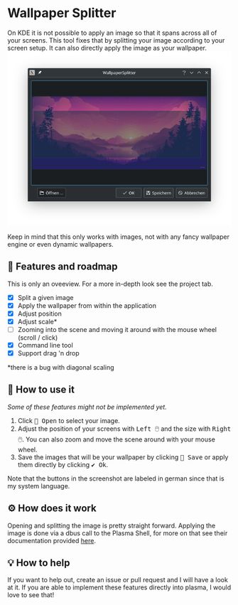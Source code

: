 # Wallpaper Splitter

On KDE it is not possible to apply an image so that it spans across all of your screens.
This tool fixes that by splitting your image according to your screen setup.
It can also directly apply the image as your wallpaper.
![img.png](docs/img.png)

Keep in mind that this only works with images, not with any fancy wallpaper engine or even dynamic wallpapers.


## 🚀 Features and roadmap

This is only an oveeview. For a more in-depth look see the project tab. 
- [x] Split a given image
- [x] Apply the wallpaper from within the application
- [x] Adjust position
- [x] Adjust scale*
- [ ] Zooming into the scene and moving it around with the mouse wheel (scroll / click)
- [x] Command line tool
- [x] Support drag 'n drop

*there is a bug with diagonal scaling

## 💭 How to use it

_Some of these features might not be implemented yet._

1. Click <kbd>📂 Open</kbd> to select your image.
2. Adjust the position of your screens with <kbd>Left 🖱️</kbd> and the size with <kbd>Right 🖱️</kbd>.
   You can also zoom and move the scene around with your mouse wheel.
3. Save the images that will be your wallpaper by clicking <kbd>💾 Save</kbd> or
   apply them directly by clicking <kbd>✔️ Ok</kbd>.

Note that the buttons in the screenshot are labeled in german since that is my system language.


## ⚙️ How does it work

Opening and splitting the image is pretty straight forward.
Applying the image is done via a dbus call to the Plasma Shell,
for more on that see their documentation provided [here](https://develop.kde.org/docs/plasma/scripting/api/).


## 💡 How to help

If you want to help out, create an issue or pull request and I will have a look at it.
If you are able to implement these features directly into plasma, I would love to see that!
